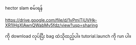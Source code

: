 hector slam စမ်းရန်

https://drive.google.com/file/d/1vPmjTjUVHk-XR1lHgXlAwnQWabMv5fdz/view?usp=sharing

ကို download လုပ်ပြီး bag ထဲသိုထည့်ပါ။ tutorial.launch ကို run ပါ။